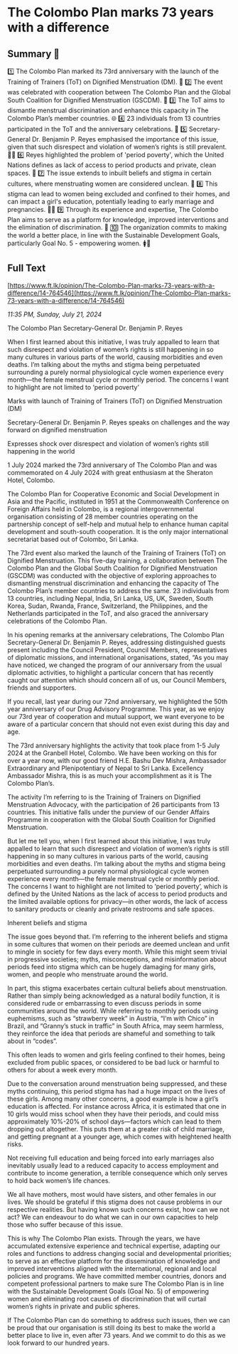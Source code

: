 # The Colombo Plan marks 73 years with a difference

## Summary 🤖

1️⃣ The Colombo Plan marked its 73rd anniversary with the launch of the Training of Trainers (ToT) on Dignified Menstruation (DM). 🎉
2️⃣ The event was celebrated with cooperation between The Colombo Plan and the Global South Coalition for Dignified Menstruation (GSCDM). 🤝
3️⃣ The ToT aims to dismantle menstrual discrimination and enhance this capacity in The Colombo Plan’s member countries. 🌐
4️⃣ 23 individuals from 13 countries participated in the ToT and the anniversary celebrations. 🎈
5️⃣ Secretary-General Dr. Benjamin P. Reyes emphasised the importance of this issue, given that such disrespect and violation of women’s rights is still prevalent. 👩‍⚖️
6️⃣ Reyes highlighted the problem of 'period poverty', which the United Nations defines as lack of access to period products and private, clean spaces. 🚻
7️⃣ The issue extends to inbuilt beliefs and stigma in certain cultures, where menstruating women are considered unclean. 🚫
8️⃣ This stigma can lead to women being excluded and confined to their homes, and can impact a girl's education, potentially leading to early marriage and pregnancies. 👩‍🎓
9️⃣ Through its experience and expertise, The Colombo Plan aims to serve as a platform for knowledge, improved interventions and the elimination of discrimination. 🎯
🔟 The organization commits to making the world a better place, in line with the Sustainable Development Goals, particularly Goal No. 5 - empowering women. 🚺💪

## Full Text

[https://www.ft.lk/opinion/The-Colombo-Plan-marks-73-years-with-a-difference/14-764546](https://www.ft.lk/opinion/The-Colombo-Plan-marks-73-years-with-a-difference/14-764546)

*11:35 PM, Sunday, July 21, 2024*

The Colombo Plan Secretary-General Dr. Benjamin P. Reyes

When I first learned about this initiative, I was truly appalled to learn that such disrespect and violation of women’s rights is still happening in so many cultures in various parts of the world, causing morbidities and even deaths. I’m talking about the myths and stigma being perpetuated surrounding a purely normal physiological cycle women experience every month—the female menstrual cycle or monthly period. The concerns I want to highlight are not limited to ‘period poverty’

Marks with launch of Training of Trainers (ToT) on Dignified Menstruation (DM)

Secretary-General Dr. Benjamin P. Reyes speaks on challenges and the way forward on dignified menstruation

Expresses shock over disrespect and violation of women’s rights still happening in the world

1 July 2024 marked the 73rd anniversary of The Colombo Plan and was commemorated on 4 July 2024 with great enthusiasm at the Sheraton Hotel, Colombo.

The Colombo Plan for Cooperative Economic and Social Development in Asia and the Pacific, instituted in 1951 at the Commonwealth Conference on Foreign Affairs held in Colombo, is a regional intergovernmental organisation consisting of 28 member countries operating on the partnership concept of self-help and mutual help to enhance human capital development and south-south cooperation. It is the only major international secretariat based out of Colombo, Sri Lanka.

The 73rd event also marked the launch of the Training of Trainers (ToT) on Dignified Menstruation. This five-day training, a collaboration between The Colombo Plan and the Global South Coalition for Dignified Menstruation (GSCDM) was conducted with the objective of exploring approaches to dismantling menstrual discrimination and enhancing the capacity of The Colombo Plan’s member countries to address the same. 23 individuals from 13 countries, including Nepal, India, Sri Lanka, US, UK, Sweden, South Korea, Sudan, Rwanda, France, Switzerland, the Philippines, and the Netherlands participated in the ToT, and also graced the anniversary celebrations of the Colombo Plan.

In his opening remarks at the anniversary celebrations, The Colombo Plan Secretary-General Dr. Benjamin P. Reyes, addressing distinguished guests present including the Council President, Council Members, representatives of diplomatic missions, and international organisations, stated, “As you may have noticed, we changed the program of our anniversary from the usual diplomatic activities, to highlight a particular concern that has recently caught our attention which should concern all of us, our Council Members, friends and supporters.

If you recall, last year during our 72nd anniversary, we highlighted the 50th year anniversary of our Drug Advisory Programme. This year, as we enjoy our 73rd year of cooperation and mutual support, we want everyone to be aware of a particular concern that should not even exist during this day and age.

The 73rd anniversary highlights the activity that took place from 1-5 July 2024 at the Granbell Hotel, Colombo. We have been working on this for over a year now, with our good friend H.E. Bashu Dev Mishra, Ambassador Extraordinary and Plenipotentiary of Nepal to Sri Lanka. Excellency Ambassador Mishra, this is as much your accomplishment as it is The Colombo Plan’s.

The activity I’m referring to is the Training of Trainers on Dignified Menstruation Advocacy, with the participation of 26 participants from 13 countries. This initiative falls under the purview of our Gender Affairs Programme in cooperation with the Global South Coalition for Dignified Menstruation.

But let me tell you, when I first learned about this initiative, I was truly appalled to learn that such disrespect and violation of women’s rights is still happening in so many cultures in various parts of the world, causing morbidities and even deaths. I’m talking about the myths and stigma being perpetuated surrounding a purely normal physiological cycle women experience every month—the female menstrual cycle or monthly period. The concerns I want to highlight are not limited to ‘period poverty’, which is defined by the United Nations as the lack of access to period products and the limited available options for privacy—in other words, the lack of access to sanitary products or cleanly and private restrooms and safe spaces.

Inherent beliefs and stigma

The issue goes beyond that. I’m referring to the inherent beliefs and stigma in some cultures that women on their periods are deemed unclean and unfit to mingle in society for few days every month. While this might seem trivial in progressive societies; myths, misconceptions, and misinformation about periods feed into stigma which can be hugely damaging for many girls, women, and people who menstruate around the world.

In part, this stigma exacerbates certain cultural beliefs about menstruation. Rather than simply being acknowledged as a natural bodily function, it is considered rude or embarrassing to even discuss periods in some communities around the world. While referring to monthly periods using euphemisms, such as “strawberry week” in Austria, “I’m with Chico” in Brazil, and “Granny’s stuck in traffic” in South Africa, may seem harmless, they reinforce the idea that periods are shameful and something to talk about in “codes”.

This often leads to women and girls feeling confined to their homes, being excluded from public spaces, or considered to be bad luck or harmful to others for about a week every month.

Due to the conversation around menstruation being suppressed, and these myths continuing, this period stigma has had a huge impact on the lives of these girls. Among many other concerns, a good example is how a girl’s education is affected. For instance across Africa, it is estimated that one in 10 girls would miss school when they have their periods, and could miss approximately 10%-20% of school days—factors which can lead to them dropping out altogether. This puts them at a greater risk of child marriage, and getting pregnant at a younger age, which comes with heightened health risks.

Not receiving full education and being forced into early marriages also inevitably usually lead to a reduced capacity to access employment and contribute to income generation, a terrible consequence which only serves to hold back women’s life chances.

We all have mothers, most would have sisters, and other females in our lives. We should be grateful if this stigma does not cause problems in our respective realities. But having known such concerns exist, how can we not act? We can endeavour to do what we can in our own capacities to help those who suffer because of this issue.

This is why The Colombo Plan exists. Through the years, we have accumulated extensive experience and technical expertise, adapting our roles and functions to address changing social and developmental priorities; to serve as an effective platform for the dissemination of knowledge and improved interventions aligned with the international, regional and local policies and programs. We have committed member countries, donors and competent professional partners to make sure The Colombo Plan is in line with the Sustainable Development Goals (Goal No. 5) of empowering women and eliminating root causes of discrimination that will curtail women’s rights in private and public spheres.

If The Colombo Plan can do something to address such issues, then we can be proud that our organisation is still doing its best to make the world a better place to live in, even after 73 years. And we commit to do this as we look forward to our hundred years.

